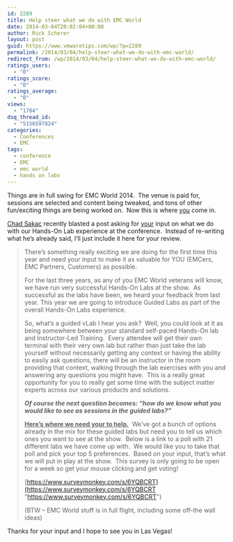 ```yaml
---
id: 2289
title: Help steer what we do with EMC World
date: 2014-03-04T20:02:04+00:00
author: Rick Scherer
layout: post
guid: https://www.vmwaretips.com/wp/?p=2289
permalink: /2014/03/04/help-steer-what-we-do-with-emc-world/
redirect_from: /wp/2014/03/04/help-steer-what-we-do-with-emc-world/
ratings_users:
  - "0"
ratings_score:
  - "0"
ratings_average:
  - "0"
views:
  - "1704"
dsq_thread_id:
  - "5156597824"
categories:
  - Conferences
  - EMC
tags:
  - conference
  - EMC
  - emc world
  - hands on labs
---
```

Things are in full swing for EMC World 2014.  The venue is paid for, sessions are selected and content being tweaked, and tons of other fun/exciting things are being worked on.  Now this is where <span style="text-decoration: underline;">you</span> come in.

<a href="http://virtualgeek.typepad.com" target="_blank">Chad Sakac</a> recently blasted a post asking for <span style="text-decoration: underline;">your</span> input on what we do with our Hands-On Lab experience at the conference.  Instead of re-writing what he&#8217;s already said, I&#8217;ll just include it here for your review.

> There’s something really exciting we are doing for the first time this year and need your input to make it as valuable for YOU (EMCers, EMC Partners, Customers) as possible.
> 
> For the last three years, as any of you EMC World veterans will know, we have run very successful Hands-On Labs at the show.  As successful as the labs have been, we heard your feedback from last year. This year we are going to introduce Guided Labs as part of the overall Hands-On Labs experience.
> 
> So, what’s a guided vLab I hear you ask?  Well, you could look at it as being somewhere between your standard self-paced Hands-On lab and Instructor-Led Training.  Every attendee will get their own terminal with their very own lab but rather than just take the lab yourself without necessarily getting any context or having the ability to easily ask questions, there will be an instructor in the room providing that context, walking through the lab exercises with you and answering any questions you might have.  This is a really great opportunity for you to really get some time with the subject matter experts across our various products and solutions.
> 
> **_Of course the next question becomes: “how do we know what you would like to see as sessions in the guided labs?”_**
> 
> **<span style="text-decoration: underline;">Here’s where we need your to help.</span>**  We’ve got a bunch of options already in the mix for these guided labs but need you to tell us which ones you want to see at the show.  Below is a link to a poll with 21 different labs we have come up with.  We would like you to take that poll and pick your top 5 preferences.  Based on your input, that’s what we will put in play at the show.  This survey is only going to be open for a week so get your mouse clicking and get voting!
> 
> [https://www.surveymonkey.com/s/6YQBCRT](https://www.surveymonkey.com/s/6YQBCRT "https://www.surveymonkey.com/s/6YQBCRT")
> 
> (BTW – EMC World stuff is in full flight, including some off-the wall ideas)

Thanks for your input and I hope to see you in Las Vegas!